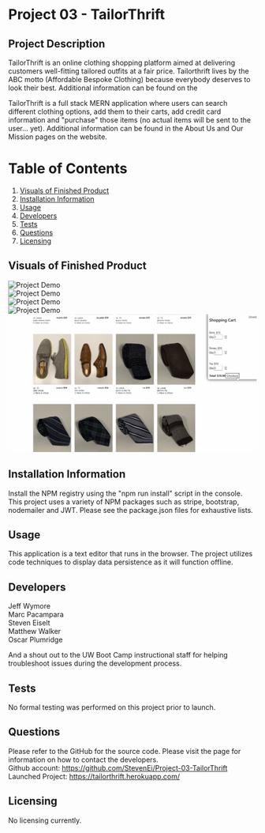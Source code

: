 # Project 03 - TailorThrift

## Project Description 
TailorThrift is an online clothing shopping platform aimed at delivering customers well-fitting tailored outfits at a fair price. Tailorthrift lives by the ABC motto (Affordable Bespoke Clothing) because everybody deserves to look their best. Additional information can be found on the

TailorThrift is a full stack MERN application where users can search different clothing options, add them to their carts, add credit card information and "purchase" those items (no actual items will be sent to the user... yet). Additional information can be found in the About Us and Our Mission pages on the website.

# Table of Contents 
1. [Visuals of Finished Product](#visuals-of-finished-product)
2. [Installation Information](#installation-information)
3. [Usage](#usage)
4. [Developers](#contributors)
5. [Tests](#tests)
6. [Questions](#questions)
7. [Licensing](#licensing)

## Visuals of Finished Product

![Project Demo](TT1.gif) <br />
![Project Demo](TT2.gif) <br />
![Project Demo](TT3.gif) <br />
![Project Demo](TT4.gif) <br />
![Project Demo](TT5.gif) <br />

## Installation Information
Install the NPM registry using the "npm run install" script in the console. This project uses a variety of NPM packages such as stripe, bootstrap, nodemailer and JWT. Please see the package.json files for exhaustive lists.

## Usage 
This application is a text editor that runs in the browser. The project utilizes code techniques to display data persistence as it will function offline.

## Developers
Jeff Wymore <br>
Marc Pacampara <br>
Steven Eiselt <br>
Matthew Walker <br>
Oscar Plumridge

And a shout out to the UW Boot Camp instructional staff for helping troubleshoot issues during the development process.

## Tests 
No formal testing was performed on this project prior to launch.

## Questions 
Please refer to the GitHub for the source code. Please visit the page for information on how to contact the developers. <br />
Github account: https://github.com/StevenEi/Project-03-TailorThrift <br /> 
Launched Project: https://tailorthrift.herokuapp.com/ <br />
    
## Licensing 
No licensing currently.
